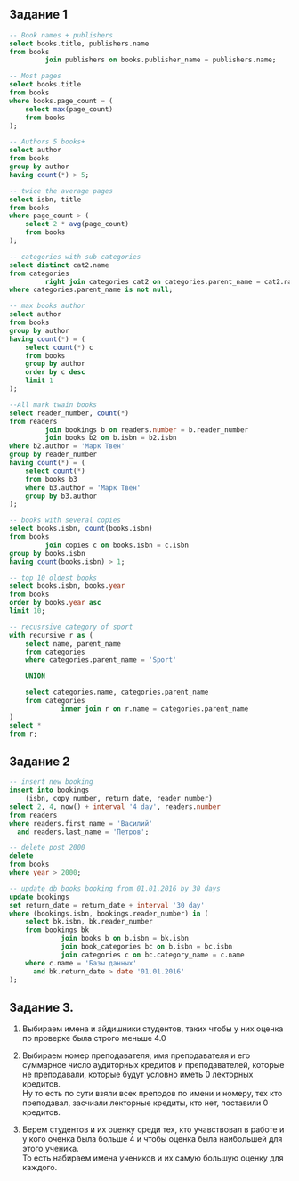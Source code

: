 ## Задание 1
```sql
-- Book names + publishers
select books.title, publishers.name
from books
         join publishers on books.publisher_name = publishers.name;

-- Most pages
select books.title
from books
where books.page_count = (
    select max(page_count)
    from books
);

-- Authors 5 books+
select author
from books
group by author
having count(*) > 5;

-- twice the average pages
select isbn, title
from books
where page_count > (
    select 2 * avg(page_count)
    from books
);

-- categories with sub categories
select distinct cat2.name
from categories
         right join categories cat2 on categories.parent_name = cat2.name
where categories.parent_name is not null;

-- max books author
select author
from books
group by author
having count(*) = (
    select count(*) c
    from books
    group by author
    order by c desc
    limit 1
);

--All mark twain books
select reader_number, count(*)
from readers
         join bookings b on readers.number = b.reader_number
         join books b2 on b.isbn = b2.isbn
where b2.author = 'Марк Твен'
group by reader_number
having count(*) = (
    select count(*)
    from books b3
    where b3.author = 'Марк Твен'
    group by b3.author
);

-- books with several copies
select books.isbn, count(books.isbn)
from books
         join copies c on books.isbn = c.isbn
group by books.isbn
having count(books.isbn) > 1;

-- top 10 oldest books
select books.isbn, books.year
from books
order by books.year asc
limit 10;

-- recusrsive category of sport
with recursive r as (
    select name, parent_name
    from categories
    where categories.parent_name = 'Sport'

    UNION

    select categories.name, categories.parent_name
    from categories
             inner join r on r.name = categories.parent_name
)
select *
from r;
```

## Задание 2
```sql
-- insert new booking
insert into bookings
    (isbn, copy_number, return_date, reader_number)
select 2, 4, now() + interval '4 day', readers.number
from readers
where readers.first_name = 'Василий'
  and readers.last_name = 'Петров';

-- delete post 2000
delete
from books
where year > 2000;

-- update db books booking from 01.01.2016 by 30 days
update bookings
set return_date = return_date + interval '30 day'
where (bookings.isbn, bookings.reader_number) in (
    select bk.isbn, bk.reader_number
    from bookings bk
             join books b on b.isbn = bk.isbn
             join book_categories bc on b.isbn = bc.isbn
             join categories c on bc.category_name = c.name
    where c.name = 'Базы данных'
      and bk.return_date > date '01.01.2016'
);
```

## Задание 3.

1. Выбираем имена и айдишники студентов, таких чтобы у них оценка по проверке была строго меньше 4.0

2. Выбираем номер преподавателя, имя преподавателя и его суммарное число аудиторных кредитов и преподавателей, которые не преподавали, которые будут условно иметь 0 лекторных кредитов.  
Ну то есть по сути взяли всех преподов по имени и номеру, тех кто преподавал, засчиали лекторные кредиты, кто нет, поставили 0 кредитов.

3. Берем студентов и их оценку среди тех, кто учавствовал в работе и у кого оченка была больше 4 и чтобы оценка была наибольшей для этого ученика.  
То есть набираем имена учеников и их самую большую оценку для каждого.
